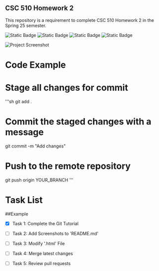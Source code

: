 ## CSC 510 Homework 2
This repository is a requirement to complete CSC 510 Homework 2 in the Spring 25 semester.

![Static Badge](https://img.shields.io/badge/Language-Python-Green)
![Static Badge](https://img.shields.io/badge/Licencse-Apache2.0-blue)
![Static Badge](https://img.shields.io/badge/Platform-Linux-red)
![Static Badge](https://img.sheilds.io/badge/coveralls/github/badges/shields)

![Project Screenshot](https://github.com/S25-CSC510-Group10/Repository2/screenshot.png)


# Code Example

# Stage all changes for commit

'''sh
git add .


# Commit the staged changes with a message
git commit -m "Add changes"


# Push to the remote repository
git push origin YOUR_BRANCH
'''

# Task List

##Example
- [X] Task 1: Complete the Git Tutorial
- [ ] Task 2: Add Screenshots to 'README.md'
- [ ] Task 3: Modify '.html' File
- [ ] Task 4: Merge latest changes
- [ ] Task 5: Review pull requests




